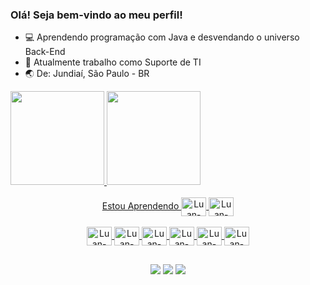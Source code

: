 ### Olá! Seja bem-vindo ao meu perfil!

- 💻 Aprendendo programação com Java e desvendando o universo Back-End
- 💼 Atualmente trabalho como Suporte de TI
- 🌏 De: Jundiaí, São Paulo - BR
<div >
  <a href="https://github.com/luanindiano">
  <img height="150em" src="https://github-readme-stats.vercel.app/api?username=luanindiano&show_icons=true&theme=dark&include_all_commits=true&count_private=true"/>
  <img height="150em" src="https://github-readme-stats.vercel.app/api/top-langs/?username=luanindiano&layout=compact&langs_count=7&theme=dark"/>
</div>

<div style="display: inline_block" align="center" text-align: center><br>
  Estou Aprendendo
  <img align="center" alt="Luan-JAVA" height="30" width="40" src="https://cdn.jsdelivr.net/gh/devicons/devicon/icons/java/java-original.svg" />
  <img align="center" alt="Luan-GIT" height="30" width="40" src="https://cdn.jsdelivr.net/gh/devicons/devicon/icons/git/git-plain.svg">
</div>

<div style="display: inline_block" align="center"><br>
  <img align="center" alt="Luan-JAVA" height="30" width="40" src="https://cdn.jsdelivr.net/gh/devicons/devicon/icons/java/java-original.svg" />
  <img align="center" alt="Luan-JS" height="30" width="40" src="https://cdn.jsdelivr.net/gh/devicons/devicon/icons/javascript/javascript-original.svg">
  <img align="center" alt="Luan-HTML" height="30" width="40" src="https://cdn.jsdelivr.net/gh/devicons/devicon/icons/html5/html5-plain-wordmark.svg">
  <img align="center" alt="Luan-CSS" height="30" width="40" src="https://cdn.jsdelivr.net/gh/devicons/devicon/icons/css3/css3-plain-wordmark.svg">
  <img align="center" alt="Luan-TAILWIND" height="30" width="40" src="https://cdn.jsdelivr.net/gh/devicons/devicon/icons/tailwindcss/tailwindcss-plain.svg" />
  <img align="center" alt="Luan-BOOTSTRAP" height="30" width="40" src="https://cdn.jsdelivr.net/gh/devicons/devicon/icons/bootstrap/bootstrap-plain-wordmark.svg" />
  
</div>

##
<div align="center">
  <a href="https://www.linkedin.com/in/luanindiano/" target="_blank"><img src="https://img.shields.io/badge/-LinkedIn-%230077B5?style=for-the-badge&logo=linkedin&logoColor=white" target="_blank"></a>
  <a href = "mailto:luan.indiano@gmail.com"><img src="https://img.shields.io/badge/-Gmail-%23333?style=for-the-badge&logo=gmail&logoColor=white" target="_blank"></a>
  <a href="https://instagram.com/luanindiano" target="_blank"><img src="https://img.shields.io/badge/-Instagram-%23E4405F?style=for-the-badge&logo=instagram&logoColor=white" target="_blank"></a>
</div>
